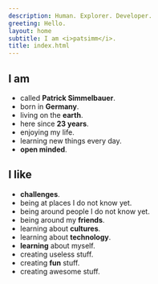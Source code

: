 ```yaml
---
description: Human. Explorer. Developer.
greeting: Hello.
layout: home
subtitle: I am <i>patsimm</i>.
title: index.html
---
```


## I am
 - called **Patrick Simmelbauer**.  
 - born in **Germany**.
 - living on the **earth**.
 - here since **23 years**.
 - enjoying my life.
 - learning new things every day.
 - **open minded**.

## I like
 - **challenges**.
 - being at places I do not know yet.
 - being around people I do not know yet.
 - being around my **friends**.
 - learning about **cultures**.
 - learning about **technology**.
 - **learning** about myself.
 - creating useless stuff.
 - creating **fun** stuff.
 - creating awesome stuff.
